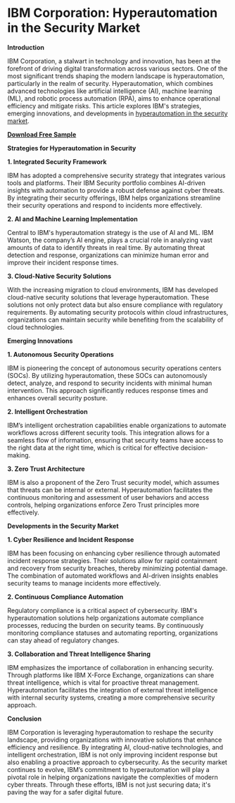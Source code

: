 # IBM Corporation: Hyperautomation in the Security Market

**Introduction**

IBM Corporation, a stalwart in technology and innovation, has been at the forefront of driving digital transformation across various sectors. One of the most significant trends shaping the modern landscape is hyperautomation, particularly in the realm of security. Hyperautomation, which combines advanced technologies like artificial intelligence (AI), machine learning (ML), and robotic process automation (RPA), aims to enhance operational efficiency and mitigate risks. This article explores IBM's strategies, emerging innovations, and developments in [hyperautomation in the security market](https://www.nextmsc.com/report/hyperautomation-in-security-market).

[**Download Free Sample**](https://www.nextmsc.com/hyperautomation-in-security-market/request-sample)

**Strategies for Hyperautomation in Security**

**1. Integrated Security Framework**

IBM has adopted a comprehensive security strategy that integrates various tools and platforms. Their IBM Security portfolio combines AI-driven insights with automation to provide a robust defense against cyber threats. By integrating their security offerings, IBM helps organizations streamline their security operations and respond to incidents more effectively.

**2. AI and Machine Learning Implementation**

Central to IBM's hyperautomation strategy is the use of AI and ML. IBM Watson, the company’s AI engine, plays a crucial role in analyzing vast amounts of data to identify threats in real time. By automating threat detection and response, organizations can minimize human error and improve their incident response times.

**3. Cloud-Native Security Solutions**

With the increasing migration to cloud environments, IBM has developed cloud-native security solutions that leverage hyperautomation. These solutions not only protect data but also ensure compliance with regulatory requirements. By automating security protocols within cloud infrastructures, organizations can maintain security while benefiting from the scalability of cloud technologies.

**Emerging Innovations**

**1. Autonomous Security Operations**

IBM is pioneering the concept of autonomous security operations centers (SOCs). By utilizing hyperautomation, these SOCs can autonomously detect, analyze, and respond to security incidents with minimal human intervention. This approach significantly reduces response times and enhances overall security posture.

**2. Intelligent Orchestration**

IBM’s intelligent orchestration capabilities enable organizations to automate workflows across different security tools. This integration allows for a seamless flow of information, ensuring that security teams have access to the right data at the right time, which is critical for effective decision-making.

**3. Zero Trust Architecture**

IBM is also a proponent of the Zero Trust security model, which assumes that threats can be internal or external. Hyperautomation facilitates the continuous monitoring and assessment of user behaviors and access controls, helping organizations enforce Zero Trust principles more effectively.

**Developments in the Security Market**

**1. Cyber Resilience and Incident Response**

IBM has been focusing on enhancing cyber resilience through automated incident response strategies. Their solutions allow for rapid containment and recovery from security breaches, thereby minimizing potential damage. The combination of automated workflows and AI-driven insights enables security teams to manage incidents more effectively.

**2. Continuous Compliance Automation**

Regulatory compliance is a critical aspect of cybersecurity. IBM's hyperautomation solutions help organizations automate compliance processes, reducing the burden on security teams. By continuously monitoring compliance statuses and automating reporting, organizations can stay ahead of regulatory changes.

**3. Collaboration and Threat Intelligence Sharing**

IBM emphasizes the importance of collaboration in enhancing security. Through platforms like IBM X-Force Exchange, organizations can share threat intelligence, which is vital for proactive threat management. Hyperautomation facilitates the integration of external threat intelligence with internal security systems, creating a more comprehensive security approach.

**Conclusion**

IBM Corporation is leveraging hyperautomation to reshape the security landscape, providing organizations with innovative solutions that enhance efficiency and resilience. By integrating AI, cloud-native technologies, and intelligent orchestration, IBM is not only improving incident response but also enabling a proactive approach to cybersecurity. As the security market continues to evolve, IBM’s commitment to hyperautomation will play a pivotal role in helping organizations navigate the complexities of modern cyber threats. Through these efforts, IBM is not just securing data; it's paving the way for a safer digital future.
